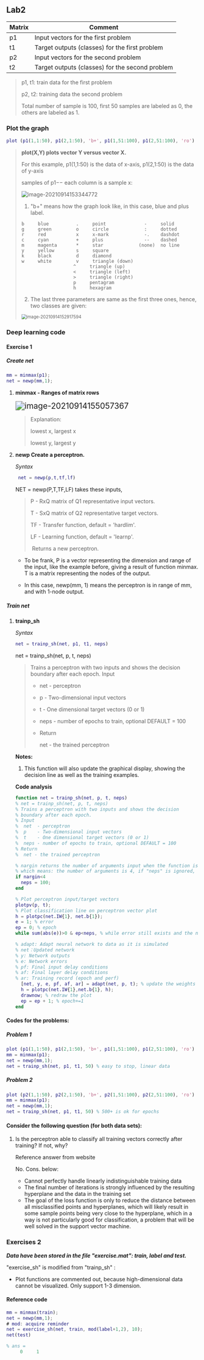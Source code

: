 ## Lab2

| Matrix | Comment                                         |
| ------ | ----------------------------------------------- |
| p1     | Input vectors for the first problem             |
| t1     | Target outputs (classes) for the first problem  |
| p2     | Input vectors for the second problem            |
| t2     | Target outputs (classes) for the second problem |

>p1, t1: train data for the first problem
>
>p2, t2: training data the second problem
>
>Total number of sample is 100, first 50 samples are labeled as 0, the others are labeled as 1.

### Plot the graph

```matlab
plot (p1(1,1:50), p1(2,1:50), 'b+', p1(1,51:100), p1(2,51:100), 'ro')
```

>**plot(X,Y) plots vector Y versus vector X.**
>
>For this example, p1(1,1:50) is the data of x-axis, p1(2,1:50) is the data of y-axis
>
>samples of p1$--$ each column is a sample x:
>
><img src="..\..\images\image-20210914153344772.png" alt="image-20210914153344772"  />
>
>1. "b+" means how the graph look like, in this case, blue and plus label.
>
>```matrix
>b     blue          .     point              -     solid
>g     green         o     circle             :     dotted
>r     red           x     x-mark             -.    dashdot 
>c     cyan          +     plus               --    dashed   
>m     magenta       *     star             (none)  no line
>y     yellow        s     square
>k     black         d     diamond
>w     white         v     triangle (down)
>                    ^     triangle (up)
>                    <     triangle (left)
>                    >     triangle (right)
>                    p     pentagram
>                    h     hexagram
>```
>
>2. The last three parameters are same as the first three ones, hence, two classes are given:
>
><img src="..\..\images\image-20210914152917594.png" alt="image-20210914152917594" style="zoom:80%;" />

### Deep learning code

#### Exercise 1

#####  Create net

```matlab
mm = minmax(p1);
net = newp(mm,1);
```

1. **minmax - Ranges of matrix rows**

   <img src="..\..\images\image-20210914155057367.png" alt="image-20210914155057367" style="zoom: 150%;" />

   >Explanation:
   >
   >lowest x, 	largest x
   >
   >lowest y, 	largest y

2. **newp Create a perceptron.**

   *Syntax*

   ```matlab
    net = newp(p,t,tf,lf)
   ```

   NET = newp(P,T,TF,LF) takes these inputs,

   >P  - RxQ matrix of Q1 representative input vectors.
   >
   >T  - SxQ matrix of Q2 representative target vectors.
   >
   >TF - Transfer function, default = 'hardlim'.
   >
   >LF - Learning function, default = 'learnp'.
   >
   >​	Returns a new perceptron.

   + To be frank, P is a vector representing the dimension and range of the input, like the example before, giving a result of function minmax. T is a matrix representing the nodes of the output.

   + In this case, newp(mm, 1) means the perceptron is in range of mm, and with 1-node output.

##### Train net

1. **trainp_sh**

   *Syntax*

   ```matlab
   net = trainp_sh(net, p1, t1, neps)
   ```

   net = trainp_sh(net, p, t, neps)

   > Trains a perceptron with two inputs and shows the decision boundary after each epoch.
   > Input
   >
   > + net - perceptron
   >
   > + p - Two-dimensional input vectors
   >
   > + t - One dimensional target vectors (0 or 1)
   >
   > + neps - number of epochs to train, optional DEFAULT = 100
   >
   > + Return
   >
   >   net - the trained perceptron

   **Notes:**

   1. This function will also update the graphical display, showing the decision line as well as the training examples.

   **Code analysis**

   ```matlab
   function net = trainp_sh(net, p, t, neps)
   % net = trainp_sh(net, p, t, neps)
   % Trains a perceptron with two inputs and shows the decision
   % boundary after each epoch.
   % Input
   %  net  - perceptron
   %  p    - Two-dimensional input vectors
   %  t    - One dimensional target vectors (0 or 1)
   %  neps - number of epochs to train, optional DEFAULT = 100
   % Return
   %  net - the trained perceptron
   
   % nargin returns the number of arguments input when the function is called.
   % which means: the number of arguments is 4, if "neps" is ignored, the n it will be assigned to 100 by default.
   if nargin<4 
     neps = 100;
   end
   
   % Plot perceptron input/target vectors
   plotpv(p, t);
   % Plot classification line on perceptron vector plot
   h = plotpc(net.IW{1}, net.b{1});
   e = 1; % error
   ep = 0; % epoch
   while sum(abs(e))>0 & ep<neps, % while error still exists and the number of epochs not reached
   
   % adapt: Adapt neural network to data as it is simulated
   % net：Updated network
   % y: Network outputs
   % e: Network errors
   % pf: Final input delay conditions
   % af: Final layer delay conditions
   % ar: Training record (epoch and perf)
     [net, y, e, pf, af, ar] = adapt(net, p, t); % update the weights of the net and output prediction, error
     h = plotpc(net.IW{1},net.b{1}, h);
     drawnow; % redraw the plot
     ep = ep + 1; % epoch+=1
   end
   ```

#### Codes for the problems:

##### Problem 1

```matlab
plot (p1(1,1:50), p1(2,1:50), 'b+', p1(1,51:100), p1(2,51:100), 'ro')
mm = minmax(p1);
net = newp(mm,1);
net = trainp_sh(net, p1, t1, 50) % easy to stop, linear data
```

##### Problem 2

```matlab
plot (p2(1,1:50), p2(2,1:50), 'b+', p2(1,51:100), p2(2,51:100), 'ro')
mm = minmax(p1);
net = newp(mm,1);
net = trainp_sh(net, p1, t1, 50) % 500+ is ok for epochs
```

#### Consider the following question (for both data sets):  

1. Is the perceptron able to classify all training vectors correctly after training? If not, why?

   Reference answer from website

   No. Cons. below:

   + Cannot perfectly handle linearly indistinguishable training data
   + The final number of iterations is strongly influenced by the resulting hyperplane and the data in the training set
   + The goal of the loss function is only to reduce the distance between all misclassified points and hyperplanes, which will likely result in some sample points being very close to the hyperplane, which in a way is not particularly good for classification, a problem that will be well solved in the support vector machine.

### Exercises 2

***Data have been stored in the file "exercise.mat": train, label and test.***

"exercise_sh" is modified from "trainp_sh" :

+ Plot functions are commented out, because high-dimensional data cannot be visualized. Only support 1-3 dimension.

#### **Reference code**

```matlab
mm = minmax(train);
net = newp(mm,1);
# mod: acquire reminder
net = exercise_sh(net, train, mod(label+1,2), 10);
net(test)

% ans =
     0     1
```




